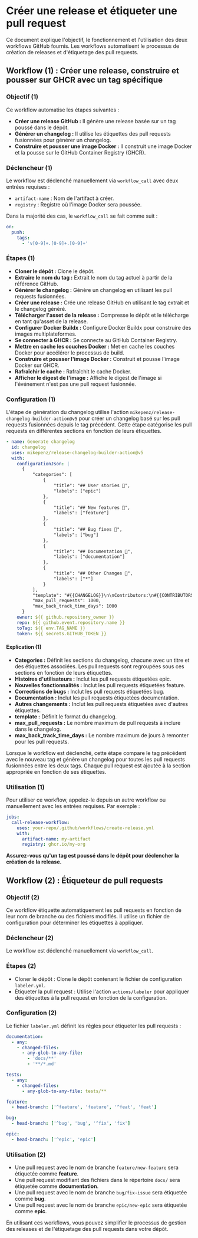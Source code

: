 
# Créer une release et étiqueter une pull request

Ce document explique l'objectif, le fonctionnement et l'utilisation des deux
workflows GitHub fournis. Les workflows automatisent le processus de création
de releases et d'étiquetage des pull requests.

## Workflow (1) : Créer une release, construire et pousser sur GHCR avec un tag spécifique

### Objectif (1)

Ce workflow automatise les étapes suivantes :

- **Créer une release GitHub :** Il génère une release basée sur un tag
poussé dans le dépôt.
- **Générer un changelog :** Il utilise les étiquettes des pull requests
fusionnées pour générer un changelog.
- **Construire et pousser une image Docker :** Il construit une image Docker et
la pousse sur le GitHub Container Registry (GHCR).

### Déclencheur (1)

Le workflow est déclenché manuellement via `workflow_call` avec deux entrées
requises :

- `artifact-name` : Nom de l'artifact à créer.
- `registry` : Registre où l'image Docker sera poussée.

Dans la majorité des cas, le `workflow_call` se fait comme suit :

```yaml
on:
  push:
    tags:
      - 'v[0-9]+.[0-9]+.[0-9]+'
```

### Étapes (1)

- **Cloner le dépôt :** Clone le dépôt.
- **Extraire le nom du tag :** Extrait le nom du tag actuel à partir de la
référence GitHub.
- **Générer le changelog :** Génère un changelog en utilisant les pull requests
fusionnées.
- **Créer une release :** Crée une release GitHub en utilisant le tag extrait
et le changelog généré.
- **Télécharger l'asset de la release :** Compresse le dépôt et le télécharge
en tant qu'asset de la release.
- **Configurer Docker Buildx :** Configure Docker Buildx pour construire des
images multiplateformes.
- **Se connecter à GHCR :** Se connecte au GitHub Container Registry.
- **Mettre en cache les couches Docker :** Met en cache les couches Docker pour
accélérer le processus de build.
- **Construire et pousser l'image Docker :** Construit et pousse l'image Docker
sur GHCR.
- **Rafraîchir le cache :** Rafraîchit le cache Docker.
- **Afficher le digest de l'image :** Affiche le digest de l'image si
l'événement n'est pas une pull request fusionnée.

### Configuration (1)

L'étape de génération du changelog utilise l'action
`mikepenz/release-changelog-builder-action@v5` pour créer un changelog basé sur
les pull requests fusionnées depuis le tag précédent. Cette étape catégorise
les pull requests en différentes sections en fonction de leurs étiquettes.

```yaml
- name: Generate changelog
  id: changelog
  uses: mikepenz/release-changelog-builder-action@v5
  with:
    configurationJson: |
      {
          "categories": [
              {
                  "title": "## User stories 👑",
                  "labels": ["epic"]
              },
              {
                  "title": "## New features 🎉",
                  "labels": ["feature"]
              },
              {
                  "title": "## Bug fixes 🐛",
                  "labels": ["bug"]
              },
              {
                  "title": "## Documentation 📄",
                  "labels": ["documentation"]
              },
              {
                  "title": "## Other Changes 💬",
                  "labels": ["*"]
              }
          ],
          "template": "#{{CHANGELOG}}\n\nContributors:\n#{{CONTRIBUTORS}}",
          "max_pull_requests": 1000,
          "max_back_track_time_days": 1000
      }
    owner: ${{ github.repository_owner }}
    repo: ${{ github.event.repository.name }}
    toTag: ${{ env.TAG_NAME }}
    token: ${{ secrets.GITHUB_TOKEN }}
```

#### Explication (1)

- **Categories :** Définit les sections du changelog, chacune avec un titre
et des étiquettes associées. Les pull requests sont regroupées sous ces sections
en fonction de leurs étiquettes.
- **Histoires d'utilisateurs :** Inclut les pull requests étiquetées epic.
- **Nouvelles fonctionnalités :** Inclut les pull requests étiquetées feature.
- **Corrections de bugs :** Inclut les pull requests étiquetées bug.
- **Documentation :** Inclut les pull requests étiquetées documentation.
- **Autres changements :** Inclut les pull requests étiquetées avec d'autres
étiquettes.
- **template :** Définit le format du changelog.
- **max_pull_requests :** Le nombre maximum de pull requests à inclure dans
le changelog.
- **max_back_track_time_days :** Le nombre maximum de jours à remonter pour
les pull requests.

Lorsque le workflow est déclenché, cette étape compare le tag précédent avec le
nouveau tag et génère un changelog pour toutes les pull requests fusionnées
entre les deux tags. Chaque pull request est ajoutée à la section appropriée
en fonction de ses étiquettes.

### Utilisation (1)

Pour utiliser ce workflow, appelez-le depuis un autre workflow ou manuellement
avec les entrées requises. Par exemple :

```yaml
jobs:
  call-release-workflow:
    uses: your-repo/.github/workflows/create-release.yml
    with:
      artifact-name: my-artifact
      registry: ghcr.io/my-org
```

**Assurez-vous qu'un tag est poussé dans le dépôt pour déclencher la création de la release.**

## Workflow (2) : Étiqueteur de pull requests

### Objectif (2)

Ce workflow étiquette automatiquement les pull requests en fonction de leur nom
de branche ou des fichiers modifiés. Il utilise un fichier de configuration
pour déterminer les étiquettes à appliquer.

### Déclencheur (2)

Le workflow est déclenché manuellement via `workflow_call`.

### Étapes (2)

- Cloner le dépôt : Clone le dépôt contenant le fichier de configuration
`labeler.yml`.
- Étiqueter la pull request : Utilise l'action `actions/labeler` pour appliquer
des étiquettes à la pull request en fonction de la configuration.

### Configuration (2)

Le fichier `labeler.yml` définit les règles pour étiqueter les pull requests :

```yaml
documentation:
  - any:
    - changed-files:
      - any-glob-to-any-file:
        - 'docs/**'
        - '**/*.md'

tests:
  - any:
    - changed-files:
      - any-glob-to-any-file: tests/**

feature:
  - head-branch: ['^feature', 'feature', '^feat', 'feat']

bug:
  - head-branch: ['^bug', 'bug', '^fix', 'fix']

epic:
  - head-branch: ['^epic', 'epic']
```

### Utilisation (2)

- Une pull request avec le nom de branche `feature/new-feature` sera étiquetée
comme **feature**.
- Une pull request modifiant des fichiers dans le répertoire `docs/` sera
étiquetée comme **documentation**.
- Une pull request avec le nom de branche `bug/fix-issue` sera étiquetée
comme **bug**.
- Une pull request avec le nom de branche `epic/new-epic` sera étiquetée
comme **epic**.

En utilisant ces workflows, vous pouvez simplifier le processus de gestion des
releases et de l'étiquetage des pull requests dans votre dépôt.
